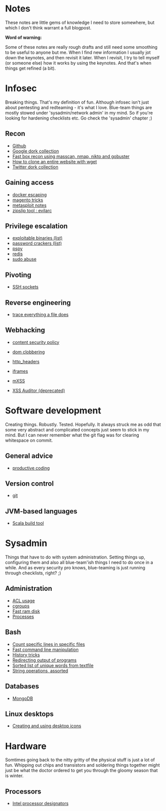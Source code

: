 # Notes

These notes are little gems of knowledge I need to store somewhere, but which I don't think warrant a full blogpost.

**Word of warning:**

Some of these notes are really rough drafts and still need some smoothing to be useful to anyone but me. When I find new information I usually jot down the keynotes, and then revisit it later. When I revisit, I try to tell myself (or someone else) how it works by using the keynotes. And that's when things get refined (a bit). 

# Infosec

Breaking things. That's my definition of fun. Although infosec isn't just about pentesting and redteaming - it's what I love. Blue-team things are mostly stowed under 'sysadmin/network admin' in my mind. So if you're looking for hardening checklists etc. Go check the 'sysadmin' chapter ;)

## Recon

- [Github](infosec/recon/github.md)
- [Google dork collection](infosec/recon/google_dorks.md)
- [Fast box recon using masscan, nmap, nikto and gobuster](infosec/recon/fast_box_recon.md)
- [How to clone an entire website with wget](infosec/recon/clone_website_with_wget.md)
- [Twitter dork collection](infosec/recon/twitter_dorks.md)

## Gaining access

- [docker escaping](infosec/gaining_access/escaping_docker.md)
- [magento tricks](infosec/gaining_access/magento.md)
- [metasploit notes](infosec/gaining_access/metasploit.md)
- [zipslip tool : evilarc](https://github.com/ptoomey3/evilarc)

## Privilege escalation

- [exploitable binaries (list)](infosec/privesc/exploitable_binaries.md)
- [password crackers (list)](infosec/privesc/online_password_crackers.md)
- [pspy](infosec/privesc/pspy.md)
- [redis](infosec/privesc/redis.md)
- [sudo abuse](infosec/privesc/sudo_abuse.md)

## Pivoting

- [SSH sockets](infosec/pivoting/ssh-pivoting.md)

## Reverse engineering

- [trace everything a file does](infosec/reverse_engineering/trace_everything_a_file_does.md)

## Webhacking

- [content security policy](infosec/webhacking/content_security_policy.md)

- [dom clobbering](infosec/webhacking/dom_clobbering.md)

- [http_headers](infosec/webhacking/http_headers.md)

- [iframes](infosec/webhacking/http_headers.md)

- [mXSS](infosec/webhacking/mxss.md)

- [XSS Auditor (deprecated)](infosec/webhacking/xss_auditor.md)

# Software development

Creating things. Robustly. Tested. Hopefully. It always struck me as odd that some very abstract and complicated concepts just seem to stick in my mind. But I can never remember what the git flag was for clearing whitespace on commit.

## General advice

- [productive coding](software_development/productive_coding.md)

## Version control

- [git](software_development/git/git.md)

## JVM-based languages

- [Scala build tool](software_development/jvm/sbt.md)

# Sysadmin

Things that have to do with system administration. Setting things up, configuring them and also all blue-team'ish things I need to do once in a while. And as every security pro knows, blue-teaming is just running through checklists, right? ;)

## Administration

- [ACL usage](sysadmin/administration/acl.md)
- [cgroups](sysadmin/administration/cgroups.md)
- [Fast ram disk](sysadmin/administration/fast_ram_disk.md)
- [Processes](sysadmin/administration/process.md)

## Bash

- [Count specific lines in specific files](sysadmin/bash/count_lines.md)
- [Fast command line manipulation](sysadmin/bash/manipulating_commandline.md)
- [History tricks](sysadmin/bash/bash_history.md)
- [Redirecting output of programs](sysadmin/bash/redirecting_output.md)
- [Sorted list of unique words from textfile](sysadmin/bash/sorted_list_of_words_from_textfile.md)
- [String operations, assorted](sysadmin/bash/string_operations.md)

## Databases

- [MongoDB](sysadmin/databases/mongodb.md)

## Linux desktops

- [Creating and using desktop icons](sysadmin/linux_desktops/desktop_icons.md)

# Hardware

Somtimes going back to the nitty gritty of the physical stuff is just a lot of fun. Whipping out chips and transistors and soldering things together might just be what the doctor ordered to get you through the gloomy season that is winter.

## Processors

- [Intel processor designators](hardware/intel_proc_designators.md)
